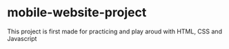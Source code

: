# mobile-website-project

This project is first made for practicing and play aroud with HTML, CSS and Javascript 
